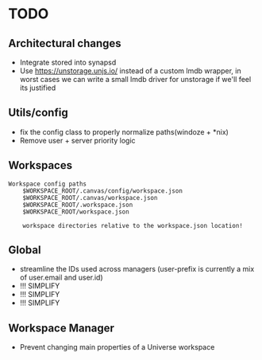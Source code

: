 # TODO

## Architectural changes

- Integrate stored into synapsd
- Use https://unstorage.unjs.io/ instead of a custom lmdb wrapper, in worst cases we can write a small lmdb driver for unstorage if we'll feel its justified

## Utils/config

- fix the config class to properly normalize paths(windoze + *nix)
- Remove user + server priority logic

## Workspaces

```text
Workspace config paths
    $WORKSPACE_ROOT/.canvas/config/workspace.json
    $WORKSPACE_ROOT/.canvas/workspace.json
    $WORKSPACE_ROOT/.workspace.json
    $WORKSPACE_ROOT/workspace.json
    
    workspace directories relative to the workspace.json location!
```

## Global

- streamline the IDs used across managers (user-prefix is currently a mix of user.email and user.id)
- !!! SIMPLIFY
- !!! SIMPLIFY
- !!! SIMPLIFY

## Workspace Manager

- Prevent changing main properties of a Universe workspace
